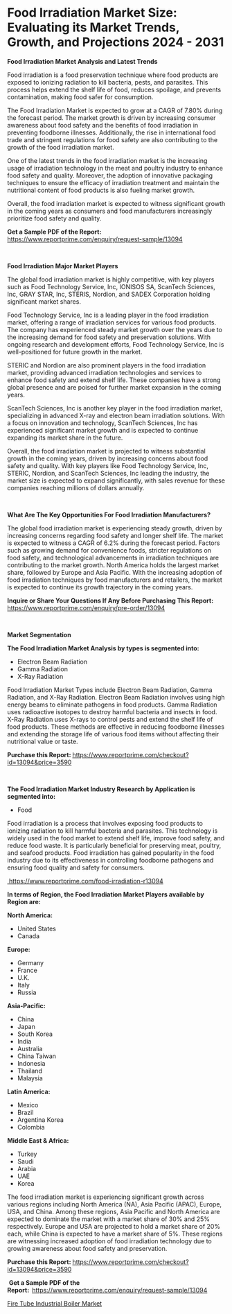 <p><h1>Food Irradiation Market Size: Evaluating its Market Trends, Growth, and Projections 2024 - 2031</h1></p><p><strong>Food Irradiation Market Analysis and Latest Trends</strong></p>
<p><p>Food irradiation is a food preservation technique where food products are exposed to ionizing radiation to kill bacteria, pests, and parasites. This process helps extend the shelf life of food, reduces spoilage, and prevents contamination, making food safer for consumption.</p><p>The Food Irradiation Market is expected to grow at a CAGR of 7.80% during the forecast period. The market growth is driven by increasing consumer awareness about food safety and the benefits of food irradiation in preventing foodborne illnesses. Additionally, the rise in international food trade and stringent regulations for food safety are also contributing to the growth of the food irradiation market.</p><p>One of the latest trends in the food irradiation market is the increasing usage of irradiation technology in the meat and poultry industry to enhance food safety and quality. Moreover, the adoption of innovative packaging techniques to ensure the efficacy of irradiation treatment and maintain the nutritional content of food products is also fueling market growth.</p><p>Overall, the food irradiation market is expected to witness significant growth in the coming years as consumers and food manufacturers increasingly prioritize food safety and quality.</p></p>
<p><strong>Get a Sample PDF of the Report:&nbsp;</strong> <a href="https://www.reportprime.com/enquiry/request-sample/13094">https://www.reportprime.com/enquiry/request-sample/13094</a></p>
<p>&nbsp;</p>
<p><strong>Food Irradiation Major Market Players</strong></p>
<p><p>The global food irradiation market is highly competitive, with key players such as Food Technology Service, Inc, IONISOS SA, ScanTech Sciences, Inc, GRAY STAR, Inc, STERIS, Nordion, and SADEX Corporation holding significant market shares. </p><p>Food Technology Service, Inc is a leading player in the food irradiation market, offering a range of irradiation services for various food products. The company has experienced steady market growth over the years due to the increasing demand for food safety and preservation solutions. With ongoing research and development efforts, Food Technology Service, Inc is well-positioned for future growth in the market.</p><p>STERIC and Nordion are also prominent players in the food irradiation market, providing advanced irradiation technologies and services to enhance food safety and extend shelf life. These companies have a strong global presence and are poised for further market expansion in the coming years.</p><p>ScanTech Sciences, Inc is another key player in the food irradiation market, specializing in advanced X-ray and electron beam irradiation solutions. With a focus on innovation and technology, ScanTech Sciences, Inc has experienced significant market growth and is expected to continue expanding its market share in the future.</p><p>Overall, the food irradiation market is projected to witness substantial growth in the coming years, driven by increasing concerns about food safety and quality. With key players like Food Technology Service, Inc, STERIC, Nordion, and ScanTech Sciences, Inc leading the industry, the market size is expected to expand significantly, with sales revenue for these companies reaching millions of dollars annually.</p></p>
<p>&nbsp;</p>
<p><strong>What Are The Key Opportunities For Food Irradiation Manufacturers?</strong></p>
<p><p>The global food irradiation market is experiencing steady growth, driven by increasing concerns regarding food safety and longer shelf life. The market is expected to witness a CAGR of 6.2% during the forecast period. Factors such as growing demand for convenience foods, stricter regulations on food safety, and technological advancements in irradiation techniques are contributing to the market growth. North America holds the largest market share, followed by Europe and Asia Pacific. With the increasing adoption of food irradiation techniques by food manufacturers and retailers, the market is expected to continue its growth trajectory in the coming years.</p></p>
<p><strong>Inquire or Share Your Questions If Any Before Purchasing This Report:</strong> <a href="https://www.reportprime.com/enquiry/pre-order/13094">https://www.reportprime.com/enquiry/pre-order/13094</a></p>
<p>&nbsp;</p>
<p><strong>Market Segmentation</strong></p>
<p><strong>The Food Irradiation Market Analysis by types is segmented into:</strong></p>
<p><ul><li>Electron Beam Radiation</li><li>Gamma Radiation</li><li>X-Ray Radiation</li></ul></p>
<p><p>Food Irradiation Market Types include Electron Beam Radiation, Gamma Radiation, and X-Ray Radiation. Electron Beam Radiation involves using high energy beams to eliminate pathogens in food products. Gamma Radiation uses radioactive isotopes to destroy harmful bacteria and insects in food. X-Ray Radiation uses X-rays to control pests and extend the shelf life of food products. These methods are effective in reducing foodborne illnesses and extending the storage life of various food items without affecting their nutritional value or taste.</p></p>
<p><strong>Purchase this Report:&nbsp;</strong><a href="https://www.reportprime.com/checkout?id=13094&price=3590">https://www.reportprime.com/checkout?id=13094&price=3590</a></p>
<p>&nbsp;</p>
<p><strong>The Food Irradiation Market Industry Research by Application is segmented into:</strong></p>
<p><ul><li>Food</li></ul></p>
<p><p>Food irradiation is a process that involves exposing food products to ionizing radiation to kill harmful bacteria and parasites. This technology is widely used in the food market to extend shelf life, improve food safety, and reduce food waste. It is particularly beneficial for preserving meat, poultry, and seafood products. Food irradiation has gained popularity in the food industry due to its effectiveness in controlling foodborne pathogens and ensuring food quality and safety for consumers.</p></p>
<p><a href="https://www.reportprime.com/food-irradiation-r13094">&nbsp;https://www.reportprime.com/food-irradiation-r13094</a></p>
<p><strong>In terms of Region, the Food Irradiation Market Players available by Region are:</strong></p>
<p>
    <p> <strong> North America: </strong>
        <ul>
            <li>United States</li>
            <li>Canada</li>
        </ul>
        </p> 
    <p> <strong> Europe: </strong>
        <ul>
            <li>Germany</li>
            <li>France</li>
            <li>U.K.</li>
            <li>Italy</li>
            <li>Russia</li>
        </ul>
        </p> 
    <p> <strong> Asia-Pacific: </strong>
        <ul>
            <li>China</li>
            <li>Japan</li>
            <li>South Korea</li>
            <li>India</li>
            <li>Australia</li>
            <li>China Taiwan</li>
            <li>Indonesia</li>
            <li>Thailand</li>
            <li>Malaysia</li>
        </ul>
        </p> 
    <p> <strong> Latin America: </strong>
        <ul>
            <li>Mexico</li>
            <li>Brazil</li>
            <li>Argentina Korea</li>
            <li>Colombia</li>
        </ul>
        </p> 
    <p> <strong> Middle East & Africa: </strong>
        <ul>
            <li>Turkey</li>
            <li>Saudi</li>
            <li>Arabia</li>
            <li>UAE</li>
            <li>Korea</li>
        </ul>
    </p>
    </p>
<p><p>The food irradiation market is experiencing significant growth across various regions including North America (NA), Asia Pacific (APAC), Europe, USA, and China. Among these regions, Asia Pacific and North America are expected to dominate the market with a market share of 30% and 25% respectively. Europe and USA are projected to hold a market share of 20% each, while China is expected to have a market share of 5%. These regions are witnessing increased adoption of food irradiation technology due to growing awareness about food safety and preservation.</p></p>
<p><strong>Purchase this Report: </strong><a href="https://www.reportprime.com/checkout?id=13094&price=3590">https://www.reportprime.com/checkout?id=13094&price=3590</a></p>
<p>&nbsp;<strong>Get a Sample PDF of the Report:&nbsp;&nbsp;</strong><a href="https://www.reportprime.com/enquiry/request-sample/13094">https://www.reportprime.com/enquiry/request-sample/13094</a></p>
<p><strong></strong></p>
<p><p><a href="https://github.com/WillieWoodard/Market-Research-Report-List-4/blob/main/fire-tube-industrial-boiler-market.md">Fire Tube Industrial Boiler Market</a></p></p>